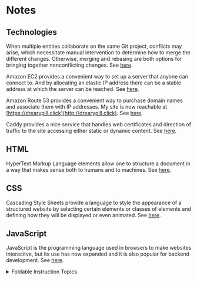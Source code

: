 
# Notes

## Technologies

When multiple entities collaborate on the same Git project, conflicts may arise, which necessitate manual intervention to determine how to merge the different changes. Otherwise, merging and rebasing are both options for bringing together nonconflicting changes.
See [here](https://github.com/webprogramming260/.github/blob/main/profile/essentials/gitHub/gitHub.md).

Amazon EC2 provides a convenient way to set up a server that anyone can connect to. And by allocating an elastic IP address there can be a stable address at which the server can be reached.
See [here](https://github.com/webprogramming260/.github/blob/main/profile/webServers/amazonWebServicesEc2/amazonWebServicesEc2.md).

Amazon Route 53 provides a convenient way to purchase domain names and associate them with IP addresses. My site is now reachable at [https://drearypill.click](http://drearypill.click).
See [here](https://github.com/webprogramming260/.github/blob/main/profile/webServers/amazonWebServicesRoute53/amazonWebServicesRoute53.md).

Caddy provides a nice service that handles web certificates and direction of traffic to the site accessing either static or dynamic content.
See [here](https://github.com/webprogramming260/.github/blob/main/profile/webServers/https/https.md).

## HTML

HyperText Markup Language elements allow one to structure a document in a way that makes sense both to humans and to machines. See [here](https://github.com/webprogramming260/.github/blob/main/profile/html/structure/structure.md).

## CSS

Cascading Style Sheets provide a language to style the appearance of a structured website by selecting certain elements or classes of elements and defining how they will be displayed or even animated. See [here](https://github.com/webprogramming260/.github/blob/main/profile/css/introduction/introduction.md).

## JavaScript

JavaScript is the programming language used in browsers to make websites interacitve, but its use has now expanded and it is also popular for backend development. See [here](https://github.com/webprogramming260/.github/blob/main/profile/javascript/introduction/introduction.md).

<details>
  <summary>Foldable Instruction Topics</summary>

# Instruction topics

The course covers a full stack of technologies including HTML, CSS, JavaScript, HTTP, DNS, web servers, database services, security, client side web frameworks, and progressive web applications. The instruction topics given below include assignments and projects to help you explore the concepts and demonstrate your mastery.

It is expected that you will start at the top of the list and work your way down. Make sure that you complete every assignment (marked with the ☑ icon) and submit the result in Canvas so that you can receive credit for what you have mastered.

[Slides for in person discussions](slides/slides.md)

## Development essentials

- ☑ [AWS account](essentials/awsAccount/awsAccount.md) _(due 5/2)_
- ☑ [Introduction](essentials/introduction/introduction.md) _(due 5/3)_
- [Demonstration](essentials/demo/demo.md)
- [History of the web](essentials/history/history.md)
- [Asking questions](essentials/askingQuestions/askingQuestions.md)
- ☑ [Discord](essentials/discord/discord.md) _(due 5/5)_
- [Startup application](essentials/startup/startup.md)
- [Let's play Simon](essentials/simon/simon.md)
- [Technology stack](essentials/techStack/techStack.md)
- ☑ [The Console](essentials/console/console.md) _(due 5/5)_
- [Editors](essentials/editors/editors.md)
- [Git](essentials/git/git.md)
- ☑ [GitHub](essentials/gitHub/gitHub.md) _(due 5/5)_
- [Development and production environments](essentials/devAndProd/devAndProd.md)
- ☑ [CodePen](essentials/codePen/codepen.md) _(due 5/5)_
- ☑ [Startup Specification](essentials/startupSpec/startupSpec.md) _(due 5/9)_

## Web servers

- [The internet](webServers/internet/internet.md)
- [Web servers](webServers/webServers/webServers.md)
- ☑ [Amazon Web Services - EC2](webServers/amazonWebServicesEc2/amazonWebServicesEc2.md) _(due 5/3)_
- [Domain names](webServers/domainNames/domainNames.md)
- [Amazon Web Services - Route 53](webServers/amazonWebServicesRoute53/amazonWebServicesRoute53.md)
- [Caddy](webServers/caddy/caddy.md)
- ☑ [HTTPS, TLS, and certificates](webServers/https/https.md) _(due 5/3)_

## HTML

- [HTML introduction](html/introduction/introduction.md)
- ☑ [Structure](html/structure/structure.md) _(due 5/10)_
- ☑ [Input](html/input/input.md) _(due 5/10)_
- ☑ [Media](html/media/media.md) _(due 5/10)_
- [Simon HTML](simon/simonHtml/simonHtml.md)
- ☑ [Startup HTML](html/startupHtml/startupHtml.md) _(due 5/10)_

## CSS

- [CSS introduction](css/introduction/introduction.md)
- [Selectors](css/selectors/selectors.md)
- [Declarations](css/declarations/declarations.md)
- [Fonts](css/fonts/fonts.md)
- [Animation](css/animation/animation.md)
- ☑ [CSS practice](css/practice/practice.md) _(due 5/12)_
- [Responsive design](css/responsive/responsive.md)
  - [Grid](css/grid/grid.md)
  - ☑ [Flex](css/flexbox/flexbox.md) _(due 5/12)_
- [Debugging CSS](css/debuggingCss/debuggingCss.md)
- ☑ [CSS frameworks](css/frameworks/frameworks.md) _(due 5/12)_
- [Simon CSS](simon/simonCss/simonCss.md)
- ☑ [Startup CSS](css/startupCss/startupCss.md) _(due 5/16)_
- [UX design](uxdesign/uxdesign.md)

## JavaScript

- [JavaScript introduction](javascript/introduction/introduction.md)
- [JavaScript Console](javascript/console/console.md)
- [Adding JavaScript to HTML](javascript/addingToHtml/addingToHtml.md)
- [Types, operators, conditionals, and loops](javascript/typeConstruct/typeConstruct.md)
- [String](javascript/string/string.md)
- [Functions](javascript/functions/functions.md)
- [Arrow functions](javascript/arrow/arrow.md)
- ☑ [Arrays](javascript/array/array.md) _(due 5/17)_
- [JSON](javascript/json/json.md)
- [Regular expressions](javascript/regularExpressions/regularExpressions.md)
- [Rest and spread](javascript/restSpread/restSpread.md)
- [Exceptions](javascript/exceptions/exceptions.md)
- [Destructuring](javascript/destructuring/destructuring.md)
- ☑ [Objects and classes](javascript/objectClasses/objectClasses.md) _(due 5/19)_
- [Scope](javascript/scope/scope.md)
- [Modules](javascript/modules/modules.md)
- ☑ [Document object model (DOM)](javascript/dom/dom.md) _(due 5/19)_
- ☑ [Promises](javascript/promises/promises.md) _(due 5/24)_
- ☑ [Async/await](javascript/asyncAwait/asyncAwait.md) _(due 5/24)_
- [Debugging JavaScript](javascript/debuggingJavascript/debuggingJavascript.md)
- [Simon JavaScript](simon/simonJavascript/simonJavascript.md)
- ☑ [Startup JavaScript](javascript/startupJavascript/startupJavascript.md) _(due 5/25)_

## Midterm

⚠ Make sure you take the midterm in Canvas during the open period.

- [Midterm study guide](test/midterm.md) _(due 5/26)_
